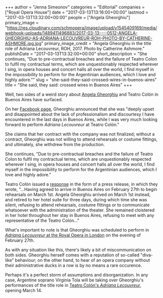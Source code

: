 +++
author = "Jenna Simeonov"
categories = "Editorial"
companies = ["Royal Opera House"]
date = "2017-03-13T13:16:00+00:00"
lastmod = "2017-03-13T13:32:00+00:00"
people = ["Angela Gheorghiu"]
primary_image = "https://res.cloudinary.com/schmopera/image/upload/v1545409169/media/webhook-uploads/1489411496883/2017-03-13----0512-ANGELA-GHEORGHIU-AS-ADRIANA-LECOUVREUR-ROH-PHOTO-BY-CATHERINE-ASHMORE.jpg.jpg"
primary_image_credit = "Angela Gheorghiu in the title role of Adriana Lecouvreur, ROH, 2017. Photo by Catherine Ashmore."
publishDate = "2017-03-13T13:32:00+00:00"
short_description = "She continues, &quot;Due to pre-contractual breaches and the failure of Teatro Colon to fulfil my contractual terms, which are unquestionably respected wherever I sing, in opera houses and concert halls all over the world, I find myself in the impossibility to perform for the Argentinian audiences, which I love and highly adore.&quot;"
slug = "she-said-they-said-crossed-wires-in-buenos-aires"
title = "She said, they said: crossed wires in Buenos Aires"
+++

Well, two sides of a weird story about [Angela Gheorghiu](/talking-with-singers-angela-gheorghiu/) and Teatro Colón in Buenos Aires have surfaced.

On her [Facebook page](https://www.facebook.com/angelagheorghiuofficial/posts/1421771021212689), Gheorghiu announced that she was "deeply upset and disappointed about the lack of professionalism and discourtesy I have encountered in the last days in Buenos Aires, while I was very much looking forward to perform *Adriana Lecouvreur* at Teatro Colón." 

She claims that her contract with the company was not finalized; without a contract, Gheorghiu was not willing to attend rehearsals or costume fittings, and ultimately, she withdrew from the production.

She continues, "Due to pre-contractual breaches and the failure of Teatro Colon to fulfil my contractual terms, which are unquestionably respected wherever I sing, in opera houses and concert halls all over the world, I find myself in the impossibility to perform for the Argentinian audiences, which I love and highly adore."

Teatro Colón issued a [response](http://slippedisc.com/2017/03/teatro-colon-accuses-angela-gheorghiu-of-bad-faith/) in the form of a press release, in which they wrote, "...Having agreed to arrive in Buenos Aires on February 27th to begin rehearsals on March 1st. Angela Gheorghiu arrived on March 1st instead, and retired to her hotel suite for three days, during which time she was silent, refusing to attend rehearsals, costume fittings or to communicate whatsoever with the administration of the theater. She remained cloistered in her hotel throughout her stay in Buenos Aires, refusing to meet with any representative of the Teatro Colón..."

What's important to note is that Gheorghiu was scheduled to perform in [*Adriana Lecouvreur* at the Royal Opera in London](/in-review-adriana-lecouvreur-at-roh/) on the evening of February 27th.

As with any situation like this, there's likely a bit of miscommunication on both sides. Gheorghiu herself comes with a reputation of so-called "diva-like" behaviour; on the other hand, to hear of an opera company without their administrative ducks in a row is by no means a rare occurence.

Perhaps it's a perfect storm of assumptions and disorganization. In any case, Argentine soprano Virginia Tola will be taking over Gheorghiu's performances of the title role in [Teatro Colón's *Adriana Lecouvreur*](http://www.teatrocolon.org.ar/en/node/2889), opening March 14.

